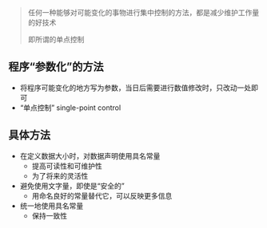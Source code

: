 

> 任何一种能够对可能变化的事物进行集中控制的方法，都是减少维护工作量的好技术
>
> 即所谓的单点控制

## 程序“参数化”的方法

* 将程序可能变化的地方写为参数，当日后需要进行数值修改时，只改动一处即可
* “单点控制” single-point control

## 具体方法

* 在定义数据大小时，对数据声明使用具名常量
  * 提高可读性和可维护性
  * 为了将来的灵活性
* 避免使用文字量，即使是“安全的”
  * 用命名良好的常量替代它，可以反映更多信息
* 统一地使用具名常量
  * 保持一致性